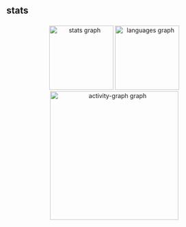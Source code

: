 <h2 align="left">stats</h2>

###

<div align="center">
  <img src="https://github-readme-stats.vercel.app/api?username=RafaelSilvaEsilva&hide_title=false&hide_rank=false&show_icons=true&include_all_commits=true&count_private=true&disable_animations=false&theme=dracula&locale=en&hide_border=false&order=1" height="150" alt="stats graph"  />
  <img src="https://github-readme-stats.vercel.app/api/top-langs?username=RafaelSilvaEsilva&locale=en&hide_title=false&layout=compact&card_width=320&langs_count=5&theme=dracula&hide_border=false&order=2" height="150" alt="languages graph"  />
  <img src="https://github-readme-activity-graph.vercel.app/graph?username=RafaelSilvaEsilva&radius=16&theme=react&area=true&order=5" height="300" alt="activity-graph graph"  />
</div>

###
